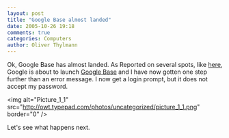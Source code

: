 ```yaml
---
layout: post
title: "Google Base almost landed"
date: 2005-10-26 19:18
comments: true
categories: Computers
author: Oliver Thylmann
---
```



Ok, Google Base has almost landed. As Reported on several spots, like [here](http://arstechnica.com/news.ars/post/20051025-5480.html), Google is about to launch [Google Base](http://base.google.com/) and I have now gotten one step further than an error message. I now get a login prompt, but it does not accept my password.

&lt;img alt=&quot;Picture_1_1&quot; src=&quot;http://owt.typepad.com/photos/uncategorized/picture_1_1.png&quot; border=&quot;0&quot; /&gt;

Let's see what happens next.

